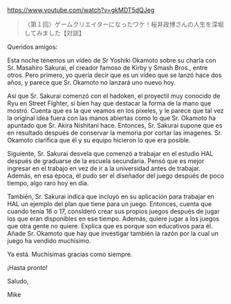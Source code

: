 https://www.youtube.com/watch?v=gkMDT5dQJeg

> 〈第１回〉ゲームクリエイターになったワケ！桜井政博さんの人生を深堀してみました【対談】 

Queridos amigos:

Esta noche tenemos un vídeo de Sr Yoshiki Okamoto sobre su charla con Sr. Masahiro Sakurai, el creador famoso de Kirby y Smash Bros., entre otros. Pero primero, yo quería decir que es un vídeo que se lanzó hace dos años, y parece que Sr. Okamoto no lanzará uno nuevo hoy.

Así que Sr. Sakurai comenzó con el hadoken, el proyectil muy conocido de Ryu en Street Fighter, si bien hay que destacar la forma de la mano que mostró. Cuenta que es la que veamos en los pixeles, y le parece que tal vez la original idea fuera con las manos abiertas como lo que Sr. Okamoto ha apuntado que Sr. Akira Nishitani hace. Entonces, Sr. Sakurai supone que es en resultado después de conservar la memoria por cortar las imagenes. Sr. Okamoto clarifica que él y su equipo hicieron lo que era posible.

Siguiente, Sr. Sakurai desvela que comenzó a trabajar en el estudio HAL después de graduarse de la escuela secundaria. Pensó que es mejor ingresar en el trabajo en vez de ir a la universidad antes de trabajar. Además, en esa época, él pudo ser el diseñador del juego después de poco tiempo, algo raro hoy en día.

También, Sr. Sakurai indica que incluyó en su aplicación para trabajar en HAL un ejemplo del plan que tiene para un juego. Entonces, cuenta que cuando tenía 16 o 17, consideró crear sus propios juegos después de jugar los que eran disponibles en ese tiempo. Además, quiere jugar a los juegos que otra gente no quiere. Explica que es porque son educativos para él. Añade Sr. Okamoto que hay que investigar también la razón por la cual un juego ha vendido muchísimo.

Ya está. Muchísimas gracias como siempre.

¡Hasta pronto!

Saludo,

Mike
